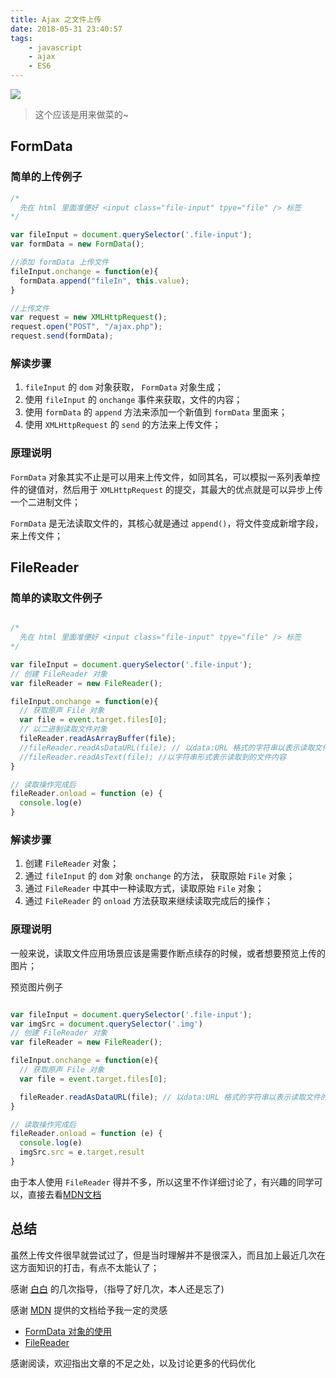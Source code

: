 ```yaml
---
title: Ajax 之文件上传
date: 2018-05-31 23:40:57
tags:
    - javascript
    - ajax
    - ES6
---
```


![](/images/uploading-file-banner.jpg)

> 这个应该是用来做菜的~

<!-- more -->

## FormData

### 简单的上传例子

```javascript
/*
  先在 html 里面准便好 <input class="file-input" tpye="file" /> 标签
*/

var fileInput = document.querySelector('.file-input');
var formData = new FormData();

//添加 formData 上传文件
fileInput.onchange = function(e){
  formData.append("fileIn", this.value);
}

//上传文件
var request = new XMLHttpRequest();
request.open("POST", "/ajax.php");
request.send(formData);

```

### 解读步骤

1.  `fileInput` 的 `dom` 对象获取， `FormData` 对象生成；
2.  使用 `fileInput` 的 `onchange`  事件来获取，文件的内容；
3.  使用 `formData` 的 `append` 方法来添加一个新值到 `formData` 里面来；
4.  使用 `XMLHttpRequest` 的 `send` 的方法来上传文件；

### 原理说明

`FormData` 对象其实不止是可以用来上传文件，如同其名，可以模拟一系列表单控件的键值对，然后用于 `XMLHttpRequest` 的提交，其最大的优点就是可以异步上传一个二进制文件；

`FormData` 是无法读取文件的，其核心就是通过 `append()`，将文件变成新增字段，来上传文件；

## FileReader

### 简单的读取文件例子

```javascript

/*
  先在 html 里面准便好 <input class="file-input" tpye="file" /> 标签
*/

var fileInput = document.querySelector('.file-input');
// 创建 FileReader 对象
var fileReader = new FileReader();

fileInput.onchange = function(e){
  // 获取原声 File 对象
  var file = event.target.files[0];
  // 以二进制读取文件对象
  fileReader.readAsArrayBuffer(file);
  //fileReader.readAsDataURL(file); // 以data:URL 格式的字符串以表示读取文件的内容
  //fileReader.readAsText(file); //以字符串形式表示读取到的文件内容
}

// 读取操作完成后
fileReader.onload = function (e) {
  console.log(e)
}

```
### 解读步骤

1. 创建 `FileReader` 对象；
2. 通过 `fileInput` 的 `dom` 对象 `onchange` 的方法， 获取原始 `File` 对象；
3. 通过 `FileReader` 中其中一种读取方式，读取原始 `File` 对象；
4. 通过 `FileReader` 的 `onload` 方法获取来继续读取完成后的操作；

### 原理说明

一般来说，读取文件应用场景应该是需要作断点续存的时候，或者想要预览上传的图片；

预览图片例子

```javascript

var fileInput = document.querySelector('.file-input');
var imgSrc = document.querySelector('.img')
// 创建 FileReader 对象
var fileReader = new FileReader();

fileInput.onchange = function(e){
  // 获取原声 File 对象
  var file = event.target.files[0];

  fileReader.readAsDataURL(file); // 以data:URL 格式的字符串以表示读取文件的内容
}

// 读取操作完成后
fileReader.onload = function (e) {
  console.log(e)
  imgSrc.src = e.target.result
}

```

由于本人使用 `FileReader` 得并不多，所以这里不作详细讨论了，有兴趣的同学可以，直接去看[MDN文档](https://developer.mozilla.org/zh-CN/docs/Web/API/FileReader)

## 总结

虽然上传文件很早就尝试过了，但是当时理解并不是很深入，而且加上最近几次在这方面知识的打击，有点不太能认了；

感谢 [白白](https://github.com/ZhangPuXi) 的几次指导，（指导了好几次，本人还是忘了)

感谢 [MDN](https://developer.mozilla.org/zh-CN/) 提供的文档给予我一定的灵感
- [FormData 对象的使用](https://developer.mozilla.org/zh-CN/docs/Web/API/FormData/Using_FormData_Objects)
- [FileReader](https://developer.mozilla.org/zh-CN/docs/Web/API/FileReader)

感谢阅读，欢迎指出文章的不足之处，以及讨论更多的代码优化

